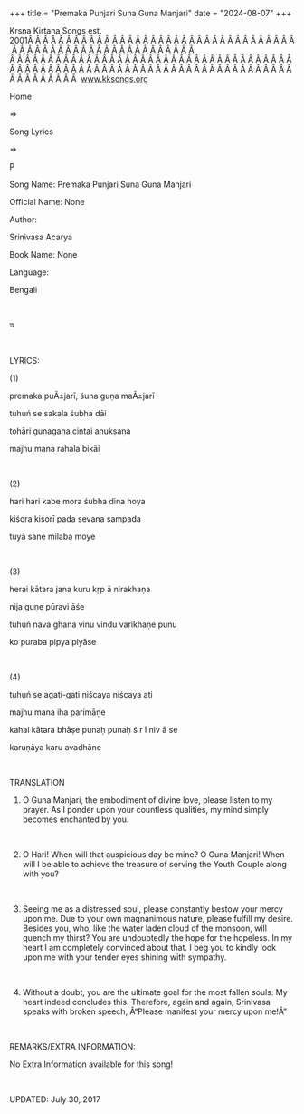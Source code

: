 +++ 
title = "Premaka Punjari Suna Guna Manjari"
date = "2024-08-07"
+++

Krsna Kirtana Songs est. 2001Â Â Â Â Â Â Â Â Â Â Â Â Â Â Â Â Â Â Â Â Â Â Â Â Â Â Â Â Â Â Â Â Â Â Â Â Â Â Â Â Â Â Â Â Â Â Â Â Â Â Â Â Â Â Â Â Â Â Â  Â Â Â Â Â Â Â Â Â Â Â Â Â Â Â Â Â Â Â Â Â Â Â Â Â Â Â Â Â Â Â Â Â Â Â Â Â Â Â Â Â Â Â Â Â Â Â Â Â Â Â Â Â Â Â Â Â Â Â Â Â Â Â Â Â Â Â Â Â Â Â Â Â Â Â Â Â Â Â Â Â Â Â  
www.kksongs.org








Home
 
⇒
 
Song Lyrics
 
⇒
 
P


Song
Name: 
Premaka Punjari Suna Guna Manjari


Official
Name: None


Author:

Srinivasa Acarya


Book
Name: None


Language:

Bengali


 








অ








 


LYRICS:


(1)


premaka puÃ±jarī, śuna
guṇa maÃ±jarī


tuhuń se sakala śubha
dāi


tohāri guṇagaṇa
cintai anukṣaṇa


majhu mana rahala bikāi


 


(2)


hari hari kabe mora śubha
dina hoya


kiśora kiśorī pada
sevana sampada


tuyā sane milaba moye


 


(3)


herai kātara jana kuru
kṛp
ā
 nirakhaṇa


nija guṇe pūravi
āśe


tuhuń nava ghana vinu vindu
varikhaṇe punu


ko puraba pipya piyāse


 


(4)


tuhuń se agati-gati
niścaya niścaya ati


majhu mana iha
parimāṇe


kahai kātara
bhāṣe punaḥ punaḥ 
ś
r
ī
niv
ā
se


karuṇāya karu
avadhāne


 


TRANSLATION


1) O Guna Manjari, the embodiment of divine love, please listen to
my prayer. As I ponder upon your countless qualities, my mind simply becomes
enchanted by you.


 


2) O Hari! When will that auspicious day be mine? O Guna Manjari!
When will I be able to achieve the treasure of serving the Youth Couple along
with you? 


 


3) Seeing me as a distressed soul, please constantly bestow your
mercy upon me. Due to your own magnanimous nature, please fulfill my desire.
Besides you, who, like the water laden cloud of the monsoon, will quench my
thirst? You are undoubtedly the hope for the hopeless. In my heart I am
completely convinced about that. I beg you to kindly look upon me with your
tender eyes shining with sympathy.


 


4) Without a doubt, you are the ultimate goal for the most fallen
souls. My heart indeed concludes this. Therefore, again and again, Srinivasa speaks
with broken speech, Â“Please manifest your mercy upon me!Â”


 


REMARKS/EXTRA
INFORMATION:


No Extra
Information available for this song!


 


UPDATED:
 July 30, 2017